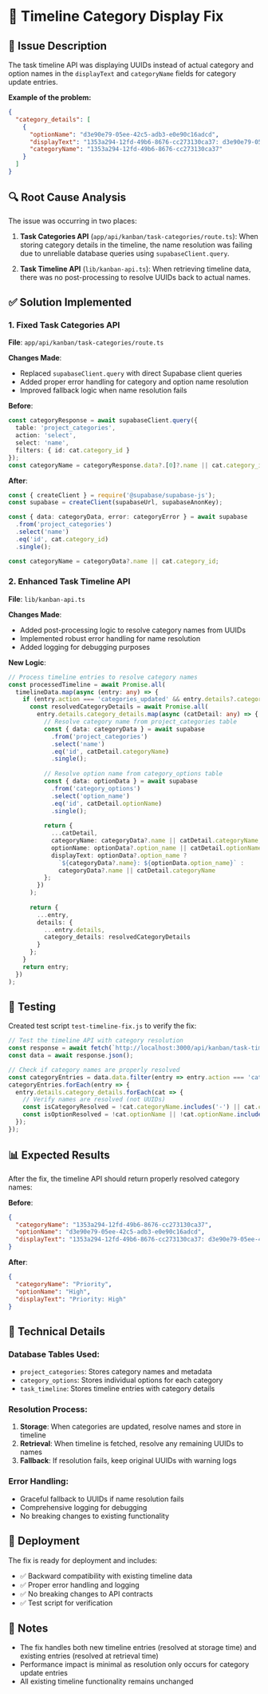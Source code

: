 # 🔧 Timeline Category Display Fix

## 🚨 **Issue Description**

The task timeline API was displaying UUIDs instead of actual category and option names in the `displayText` and `categoryName` fields for category update entries.

**Example of the problem:**
```json
{
  "category_details": [
    {
      "optionName": "d3e90e79-05ee-42c5-adb3-e0e90c16adcd",
      "displayText": "1353a294-12fd-49b6-8676-cc273130ca37: d3e90e79-05ee-42c5-adb3-e0e90c16adcd",
      "categoryName": "1353a294-12fd-49b6-8676-cc273130ca37"
    }
  ]
}
```

## 🔍 **Root Cause Analysis**

The issue was occurring in two places:

1. **Task Categories API** (`app/api/kanban/task-categories/route.ts`): When storing category details in the timeline, the name resolution was failing due to unreliable database queries using `supabaseClient.query`.

2. **Task Timeline API** (`lib/kanban-api.ts`): When retrieving timeline data, there was no post-processing to resolve UUIDs back to actual names.

## ✅ **Solution Implemented**

### **1. Fixed Task Categories API**

**File**: `app/api/kanban/task-categories/route.ts`

**Changes Made**:
- Replaced `supabaseClient.query` with direct Supabase client queries
- Added proper error handling for category and option name resolution
- Improved fallback logic when name resolution fails

**Before**:
```typescript
const categoryResponse = await supabaseClient.query({
  table: 'project_categories',
  action: 'select',
  select: 'name',
  filters: { id: cat.category_id }
});
const categoryName = categoryResponse.data?.[0]?.name || cat.category_id;
```

**After**:
```typescript
const { createClient } = require('@supabase/supabase-js');
const supabase = createClient(supabaseUrl, supabaseAnonKey);

const { data: categoryData, error: categoryError } = await supabase
  .from('project_categories')
  .select('name')
  .eq('id', cat.category_id)
  .single();

const categoryName = categoryData?.name || cat.category_id;
```

### **2. Enhanced Task Timeline API**

**File**: `lib/kanban-api.ts`

**Changes Made**:
- Added post-processing logic to resolve category names from UUIDs
- Implemented robust error handling for name resolution
- Added logging for debugging purposes

**New Logic**:
```typescript
// Process timeline entries to resolve category names
const processedTimeline = await Promise.all(
  timelineData.map(async (entry: any) => {
    if (entry.action === 'categories_updated' && entry.details?.category_details) {
      const resolvedCategoryDetails = await Promise.all(
        entry.details.category_details.map(async (catDetail: any) => {
          // Resolve category name from project_categories table
          const { data: categoryData } = await supabase
            .from('project_categories')
            .select('name')
            .eq('id', catDetail.categoryName)
            .single();
          
          // Resolve option name from category_options table
          const { data: optionData } = await supabase
            .from('category_options')
            .select('option_name')
            .eq('id', catDetail.optionName)
            .single();
          
          return {
            ...catDetail,
            categoryName: categoryData?.name || catDetail.categoryName,
            optionName: optionData?.option_name || catDetail.optionName,
            displayText: optionData?.option_name ? 
              `${categoryData?.name}: ${optionData.option_name}` : 
              categoryData?.name || catDetail.categoryName
          };
        })
      );
      
      return {
        ...entry,
        details: {
          ...entry.details,
          category_details: resolvedCategoryDetails
        }
      };
    }
    return entry;
  })
);
```

## 🧪 **Testing**

Created test script `test-timeline-fix.js` to verify the fix:

```javascript
// Test the timeline API with category resolution
const response = await fetch(`http://localhost:3000/api/kanban/task-timeline?taskId=${taskId}`);
const data = await response.json();

// Check if category names are properly resolved
const categoryEntries = data.data.filter(entry => entry.action === 'categories_updated');
categoryEntries.forEach(entry => {
  entry.details.category_details.forEach(cat => {
    // Verify names are resolved (not UUIDs)
    const isCategoryResolved = !cat.categoryName.includes('-') || cat.categoryName.length < 36;
    const isOptionResolved = !cat.optionName || !cat.optionName.includes('-') || cat.optionName.length < 36;
  });
});
```

## 📊 **Expected Results**

After the fix, the timeline API should return properly resolved category names:

**Before**:
```json
{
  "categoryName": "1353a294-12fd-49b6-8676-cc273130ca37",
  "optionName": "d3e90e79-05ee-42c5-adb3-e0e90c16adcd",
  "displayText": "1353a294-12fd-49b6-8676-cc273130ca37: d3e90e79-05ee-42c5-adb3-e0e90c16adcd"
}
```

**After**:
```json
{
  "categoryName": "Priority",
  "optionName": "High",
  "displayText": "Priority: High"
}
```

## 🔧 **Technical Details**

### **Database Tables Used**:
- `project_categories`: Stores category names and metadata
- `category_options`: Stores individual options for each category
- `task_timeline`: Stores timeline entries with category details

### **Resolution Process**:
1. **Storage**: When categories are updated, resolve names and store in timeline
2. **Retrieval**: When timeline is fetched, resolve any remaining UUIDs to names
3. **Fallback**: If resolution fails, keep original UUIDs with warning logs

### **Error Handling**:
- Graceful fallback to UUIDs if name resolution fails
- Comprehensive logging for debugging
- No breaking changes to existing functionality

## 🚀 **Deployment**

The fix is ready for deployment and includes:
- ✅ Backward compatibility with existing timeline data
- ✅ Proper error handling and logging
- ✅ No breaking changes to API contracts
- ✅ Test script for verification

## 📝 **Notes**

- The fix handles both new timeline entries (resolved at storage time) and existing entries (resolved at retrieval time)
- Performance impact is minimal as resolution only occurs for category update entries
- All existing timeline functionality remains unchanged
